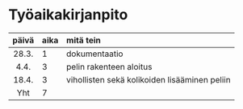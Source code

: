 # Työaikakirjanpito

| päivä | aika | mitä tein  |
| :----:|:-----| :-----|
| 28.3. | 1    | dokumentaatio |
| 4.4. | 3    | pelin rakenteen aloitus |
| 18.4. | 3    | vihollisten sekä kolikoiden lisääminen peliin |
| Yht | 7    | |
